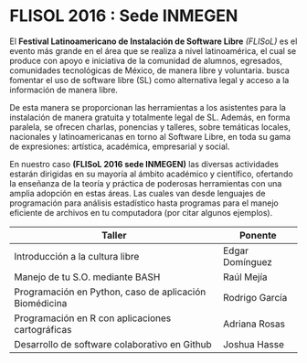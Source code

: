 # FLISOL 2016 : Sede INMEGEN

El **Festival Latinoamericano de Instalación de Software Libre** _(FLISoL)_ es el evento más grande en el área que se realiza a nivel latinoamérica, el cual se produce con apoyo e iniciativa de la comunidad de alumnos, egresados, comunidades tecnológicas de México, de manera libre y voluntaria.  busca fomentar el uso de software libre (SL) como alternativa legal y acceso a la información de manera libre. 

De esta manera se proporcionan las herramientas a los asistentes para la instalación de manera gratuita y totalmente legal de SL. Además, en forma paralela, se ofrecen charlas, ponencias y talleres, sobre temáticas locales, nacionales y latinoamericanas en torno al Software Libre, en toda su gama de expresiones: artística, académica, empresarial y social.

En nuestro caso **(FLISoL 2016 sede INMEGEN)** las diversas actividades estarán dirigidas en su mayoría al ámbito académico y científico, ofertando la enseñanza de la teoría y práctica de poderosas herramientas con una amplia adopción en estas áreas.  Las cuales van desde lenguajes de programación para análisis estadístico  hasta programas para el manejo eficiente de archivos en tu computadora (por citar algunos ejemplos).

 Taller        | Ponente           
 ------------- |-------------
 Introducción a la cultura libre | Edgar Domínguez 
 Manejo de tu S.O. mediante BASH  | Raúl Mejía  
 Programación en Python, caso de aplicación  Biomédicina | Rodrigo García 
 Programación en R con aplicaciones cartográficas    | Adriana Rosas      
 Desarrollo de software colaborativo en Github | Joshua Hasse
    


